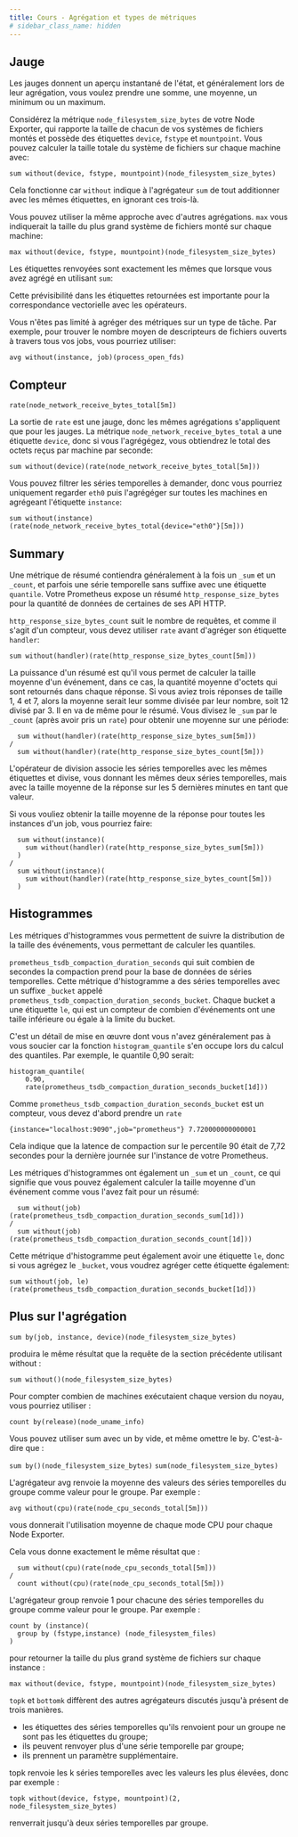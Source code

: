 ```yaml
---
title: Cours - Agrégation et types de métriques
# sidebar_class_name: hidden
---
```


## Jauge

Les jauges donnent un aperçu instantané de l'état, et généralement lors de leur agrégation, vous voulez prendre une somme, une moyenne, un minimum ou un maximum.

Considérez la métrique `node_filesystem_size_bytes` de votre Node Exporter, qui rapporte la taille de chacun de vos systèmes de fichiers montés et possède des étiquettes `device`, `fstype` et `mountpoint`. Vous pouvez calculer la taille totale du système de fichiers sur chaque machine avec:

```
sum without(device, fstype, mountpoint)(node_filesystem_size_bytes)
```

Cela fonctionne car `without` indique à l'agrégateur `sum` de tout additionner avec les mêmes étiquettes, en ignorant ces trois-là.

Vous pouvez utiliser la même approche avec d'autres agrégations. `max` vous indiquerait la taille du plus grand système de fichiers monté sur chaque machine:

```
max without(device, fstype, mountpoint)(node_filesystem_size_bytes)
```

Les étiquettes renvoyées sont exactement les mêmes que lorsque vous avez agrégé en utilisant `sum`:

Cette prévisibilité dans les étiquettes retournées est importante pour la correspondance vectorielle avec les opérateurs.

Vous n'êtes pas limité à agréger des métriques sur un type de tâche. Par exemple, pour trouver le nombre moyen de descripteurs de fichiers ouverts à travers tous vos jobs, vous pourriez utiliser:

```
avg without(instance, job)(process_open_fds)
```

## Compteur

```
rate(node_network_receive_bytes_total[5m])
```

La sortie de `rate` est une jauge, donc les mêmes agrégations s'appliquent que pour les jauges. La métrique `node_network_receive_bytes_total` a une étiquette `device`, donc si vous l'agrégégez, vous obtiendrez le total des octets reçus par machine par seconde:

```
sum without(device)(rate(node_network_receive_bytes_total[5m]))
```

Vous pouvez filtrer les séries temporelles à demander, donc vous pourriez uniquement regarder `eth0` puis l'agrégéger sur toutes les machines en agrégeant l'étiquette `instance`:

```
sum without(instance)(rate(node_network_receive_bytes_total{device="eth0"}[5m]))
```

## Summary

Une métrique de résumé contiendra généralement à la fois un `_sum` et un `_count`, et parfois une série temporelle sans suffixe avec une étiquette `quantile`. Votre Prometheus expose un résumé `http_response_size_bytes` pour la quantité de données de certaines de ses API HTTP.

`http_response_size_bytes_count` suit le nombre de requêtes, et comme il s'agit d'un compteur, vous devez utiliser `rate` avant d'agréger son étiquette `handler`:

```
sum without(handler)(rate(http_response_size_bytes_count[5m]))
```

La puissance d'un résumé est qu'il vous permet de calculer la taille moyenne d'un événement, dans ce cas, la quantité moyenne d'octets qui sont retournés dans chaque réponse. Si vous aviez trois réponses de taille 1, 4 et 7, alors la moyenne serait leur somme divisée par leur nombre, soit 12 divisé par 3. Il en va de même pour le résumé. Vous divisez le `_sum` par le `_count` (après avoir pris un `rate`) pour obtenir une moyenne sur une période:

```
  sum without(handler)(rate(http_response_size_bytes_sum[5m]))
/
  sum without(handler)(rate(http_response_size_bytes_count[5m]))
```

L'opérateur de division associe les séries temporelles avec les mêmes étiquettes et divise, vous donnant les mêmes deux séries temporelles, mais avec la taille moyenne de la réponse sur les 5 dernières minutes en tant que valeur.

Si vous vouliez obtenir la taille moyenne de la réponse pour toutes les instances d'un job, vous pourriez faire:

```
  sum without(instance)(
    sum without(handler)(rate(http_response_size_bytes_sum[5m]))
  )
/
  sum without(instance)(
    sum without(handler)(rate(http_response_size_bytes_count[5m]))
  )
```

## Histogrammes

Les métriques d'histogrammes vous permettent de suivre la distribution de la taille des événements, vous permettant de calculer les quantiles.

`prometheus_tsdb_compaction_duration_seconds` qui suit combien de secondes la compaction prend pour la base de données de séries temporelles. Cette métrique d'histogramme a des séries temporelles avec un suffixe `_bucket` appelé `prometheus_tsdb_compaction_duration_seconds_bucket`. Chaque bucket a une étiquette `le`, qui est un compteur de combien d'événements ont une taille inférieure ou égale à la limite du bucket.

C'est un détail de mise en œuvre dont vous n'avez généralement pas à vous soucier car la fonction `histogram_quantile` s'en occupe lors du calcul des quantiles. Par exemple, le quantile 0,90 serait:

```
histogram_quantile(
    0.90,
    rate(prometheus_tsdb_compaction_duration_seconds_bucket[1d]))
```

Comme `prometheus_tsdb_compaction_duration_seconds_bucket` est un compteur, vous devez d'abord prendre un `rate`

```
{instance="localhost:9090",job="prometheus"} 7.720000000000001
```

Cela indique que la latence de compaction sur le percentile 90 était de 7,72 secondes pour la dernière journée sur l'instance de votre Prometheus.

Les métriques d'histogrammes ont également un `_sum` et un `_count`, ce qui signifie que vous pouvez également calculer la taille moyenne d'un événement comme vous l'avez fait pour un résumé:

```
  sum without(job)(rate(prometheus_tsdb_compaction_duration_seconds_sum[1d]))
/
  sum without(job)(rate(prometheus_tsdb_compaction_duration_seconds_count[1d]))
```

Cette métrique d'histogramme peut également avoir une étiquette `le`, donc si vous agrégez le `_bucket`, vous voudrez agréger cette étiquette également:

```
sum without(job, le)(rate(prometheus_tsdb_compaction_duration_seconds_bucket[1d]))
```

## Plus sur l'agrégation

`sum by(job, instance, device)(node_filesystem_size_bytes)`

produira le même résultat que la requête de la section précédente utilisant without :

`sum without()(node_filesystem_size_bytes)`

Pour compter combien de machines exécutaient chaque version du noyau, vous pourriez utiliser :

`count by(release)(node_uname_info)`

Vous pouvez utiliser sum avec un by vide, et même omettre le by. C'est-à-dire que :

`sum by()(node_filesystem_size_bytes)`
`sum(node_filesystem_size_bytes)`

L'agrégateur avg renvoie la moyenne des valeurs des séries temporelles du groupe comme valeur pour le groupe. Par exemple :

`avg without(cpu)(rate(node_cpu_seconds_total[5m]))`

vous donnerait l'utilisation moyenne de chaque mode CPU pour chaque Node Exporter.

Cela vous donne exactement le même résultat que :

```
  sum without(cpu)(rate(node_cpu_seconds_total[5m]))
/
  count without(cpu)(rate(node_cpu_seconds_total[5m]))
```

L'agrégateur group renvoie 1 pour chacune des séries temporelles du groupe comme valeur pour le groupe. Par exemple :

```
count by (instance)(
  group by (fstype,instance) (node_filesystem_files)
)
```

pour retourner la taille du plus grand système de fichiers sur chaque instance :

```
max without(device, fstype, mountpoint)(node_filesystem_size_bytes)
```

`topk` et `bottomk` diffèrent des autres agrégateurs discutés jusqu'à présent de trois manières.
- les étiquettes des séries temporelles qu'ils renvoient pour un groupe ne sont pas les étiquettes du groupe;
- ils peuvent renvoyer plus d'une série temporelle par groupe;
- ils prennent un paramètre supplémentaire.

topk renvoie les k séries temporelles avec les valeurs les plus élevées, donc par exemple :

```
topk without(device, fstype, mountpoint)(2, node_filesystem_size_bytes)
```

renverrait jusqu'à deux séries temporelles par groupe.